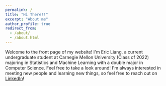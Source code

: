 ```yaml
---
permalink: /
title: "Hi There!!"
excerpt: "About me"
author_profile: true
redirect_from: 
  - /about/
  - /about.html
---
```


Welcome to the front page of my website! I'm Eric Liang, a current undergraduate student at Carnegie Mellon University (Class of 2022) majoring in Statistics and Machine Learning with a double major in Computer Science. Feel free to take a look around! I'm always interested in meeting new people and learning new things, so feel free to reach out on [LinkedIn](https://linkedin.com/in/liangeric321)!
